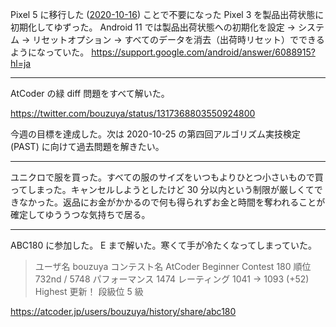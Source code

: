 Pixel 5 に移行した ([2020-10-16][]) ことで不要になった Pixel 3 を製品出荷状態に初期化してゆずった。 Android 11 では製品出荷状態への初期化を設定 → システム → リセットオプション → すべてのデータを消去（出荷時リセット）でできるようになっていた。 <https://support.google.com/android/answer/6088915?hl=ja>

---

AtCoder の緑 diff 問題をすべて解いた。

<https://twitter.com/bouzuya/status/1317368803550924800>

今週の目標を達成した。次は 2020-10-25 の第四回アルゴリズム実技検定 (PAST) に向けて過去問題を解きたい。

---

ユニクロで服を買った。すべての服のサイズをいつもよりひとつ小さいもので買ってしまった。キャンセルしようとしたけど 30 分以内という制限が厳しくてできなかった。返品にお金がかかるので何も得られずお金と時間を奪われることが確定してゆううつな気持ちで居る。

---

ABC180 に参加した。 E まで解いた。寒くて手が冷たくなってしまっていた。

> ユーザ名 bouzuya
> コンテスト名 AtCoder Beginner Contest 180
> 順位 732nd / 5748
> パフォーマンス 1474
> レーティング 1041 → 1093 (+52) Highest 更新！
> 段級位 5 級

<https://atcoder.jp/users/bouzuya/history/share/abc180>

[2020-10-16]: https://blog.bouzuya.net/2020/10/16/
